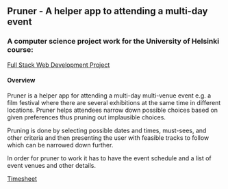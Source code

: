 ## Pruner - A helper app to attending a multi-day event
### A computer science project work for the University of Helsinki course:
[Full Stack Web Development Project](https://courses.helsinki.fi/en/aytkt21010/129098202)

#### Overview
Pruner is a helper app for attending a multi-day multi-venue event e.g. a film festival where there are several exhibitions at the same time in different locations. Pruner helps attendees narrow down possible choices based on given preferences thus pruning out implausible choices.

Pruning is done by selecting possible dates and times, must-sees, and other criteria and then presenting the user with feasible tracks to follow which can be narrowed down further.

In order for pruner to work it has to have the event schedule and a list of event venues and other details.

[Timesheet](/documentation/timesheet.md)
